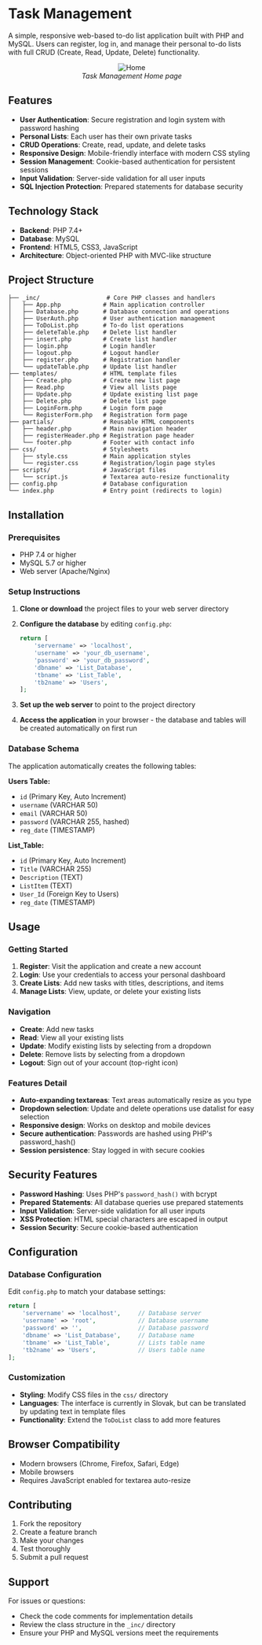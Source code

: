 # Task Management

A simple, responsive web-based to-do list application built with PHP and MySQL. Users can register, log in, and manage their personal to-do lists with full CRUD (Create, Read, Update, Delete) functionality.

<p align="center">
  <img src="https://github.com/Marek-Repisky/Task-Management-Web-App/blob/main/Home page.png" alt=Home page">
  <br />
  <i>Task Management Home page</i>
</p>

## Features

- **User Authentication**: Secure registration and login system with password hashing
- **Personal Lists**: Each user has their own private tasks
- **CRUD Operations**: Create, read, update, and delete tasks
- **Responsive Design**: Mobile-friendly interface with modern CSS styling
- **Session Management**: Cookie-based authentication for persistent sessions
- **Input Validation**: Server-side validation for all user inputs
- **SQL Injection Protection**: Prepared statements for database security

## Technology Stack

- **Backend**: PHP 7.4+
- **Database**: MySQL
- **Frontend**: HTML5, CSS3, JavaScript
- **Architecture**: Object-oriented PHP with MVC-like structure

## Project Structure

```
├── _inc/                   # Core PHP classes and handlers
│   ├── App.php            # Main application controller
│   ├── Database.php       # Database connection and operations
│   ├── UserAuth.php       # User authentication management
│   ├── ToDoList.php       # To-do list operations
│   ├── deleteTable.php    # Delete list handler
│   ├── insert.php         # Create list handler
│   ├── login.php          # Login handler
│   ├── logout.php         # Logout handler
│   ├── register.php       # Registration handler
│   └── updateTable.php    # Update list handler
├── templates/             # HTML template files
│   ├── Create.php         # Create new list page
│   ├── Read.php           # View all lists page
│   ├── Update.php         # Update existing list page
│   ├── Delete.php         # Delete list page
│   ├── LoginForm.php      # Login form page
│   └── RegisterForm.php   # Registration form page
├── partials/              # Reusable HTML components
│   ├── header.php         # Main navigation header
│   ├── registerHeader.php # Registration page header
│   └── footer.php         # Footer with contact info
├── css/                   # Stylesheets
│   ├── style.css          # Main application styles
│   └── register.css       # Registration/login page styles
├── scripts/               # JavaScript files
│   └── script.js          # Textarea auto-resize functionality
├── config.php             # Database configuration
└── index.php              # Entry point (redirects to login)
```

## Installation

### Prerequisites

- PHP 7.4 or higher
- MySQL 5.7 or higher
- Web server (Apache/Nginx)

### Setup Instructions

1. **Clone or download** the project files to your web server directory

2. **Configure the database** by editing `config.php`:
   ```php
   return [
       'servername' => 'localhost',
       'username' => 'your_db_username',
       'password' => 'your_db_password',
       'dbname' => 'List_Database',
       'tbname' => 'List_Table',
       'tb2name' => 'Users',
   ];
   ```

3. **Set up the web server** to point to the project directory

4. **Access the application** in your browser - the database and tables will be created automatically on first run

### Database Schema

The application automatically creates the following tables:

**Users Table:**
- `id` (Primary Key, Auto Increment)
- `username` (VARCHAR 50)
- `email` (VARCHAR 50)
- `password` (VARCHAR 255, hashed)
- `reg_date` (TIMESTAMP)

**List_Table:**
- `id` (Primary Key, Auto Increment)
- `Title` (VARCHAR 255)
- `Description` (TEXT)
- `ListItem` (TEXT)
- `User_Id` (Foreign Key to Users)
- `reg_date` (TIMESTAMP)

## Usage

### Getting Started

1. **Register**: Visit the application and create a new account
2. **Login**: Use your credentials to access your personal dashboard
3. **Create Lists**: Add new tasks with titles, descriptions, and items
4. **Manage Lists**: View, update, or delete your existing lists

### Navigation

- **Create**: Add new tasks
- **Read**: View all your existing lists
- **Update**: Modify existing lists by selecting from a dropdown
- **Delete**: Remove lists by selecting from a dropdown
- **Logout**: Sign out of your account (top-right icon)

### Features Detail

- **Auto-expanding textareas**: Text areas automatically resize as you type
- **Dropdown selection**: Update and delete operations use datalist for easy selection
- **Responsive design**: Works on desktop and mobile devices
- **Secure authentication**: Passwords are hashed using PHP's password_hash()
- **Session persistence**: Stay logged in with secure cookies

## Security Features

- **Password Hashing**: Uses PHP's `password_hash()` with bcrypt
- **Prepared Statements**: All database queries use prepared statements
- **Input Validation**: Server-side validation for all user inputs
- **XSS Protection**: HTML special characters are escaped in output
- **Session Security**: Secure cookie-based authentication

## Configuration

### Database Configuration

Edit `config.php` to match your database settings:

```php
return [
    'servername' => 'localhost',     // Database server
    'username' => 'root',            // Database username
    'password' => '',                // Database password
    'dbname' => 'List_Database',     // Database name
    'tbname' => 'List_Table',        // Lists table name
    'tb2name' => 'Users',            // Users table name
];
```

### Customization

- **Styling**: Modify CSS files in the `css/` directory
- **Languages**: The interface is currently in Slovak, but can be translated by updating text in template files
- **Functionality**: Extend the `ToDoList` class to add more features

## Browser Compatibility

- Modern browsers (Chrome, Firefox, Safari, Edge)
- Mobile browsers
- Requires JavaScript enabled for textarea auto-resize

## Contributing

1. Fork the repository
2. Create a feature branch
3. Make your changes
4. Test thoroughly
5. Submit a pull request

## Support

For issues or questions:
- Check the code comments for implementation details
- Review the class structure in the `_inc/` directory
- Ensure your PHP and MySQL versions meet the requirements
